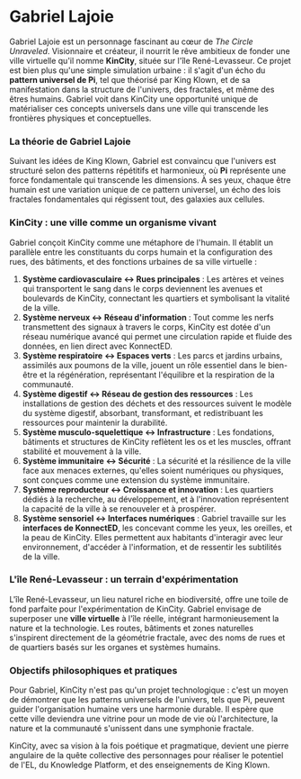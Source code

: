 # Gabriel Lajoie

Gabriel Lajoie est un personnage fascinant au cœur de *The Circle Unraveled*. Visionnaire et créateur, il nourrit le rêve ambitieux de fonder une ville virtuelle qu'il nomme **KinCity**, située sur l'île René-Levasseur. Ce projet est bien plus qu'une simple simulation urbaine : il s'agit d'un écho du **pattern universel de Pi**, tel que théorisé par King Klown, et de sa manifestation dans la structure de l'univers, des fractales, et même des êtres humains. Gabriel voit dans KinCity une opportunité unique de matérialiser ces concepts universels dans une ville qui transcende les frontières physiques et conceptuelles.

### La théorie de Gabriel Lajoie

Suivant les idées de King Klown, Gabriel est convaincu que l'univers est structuré selon des patterns répétitifs et harmonieux, où **Pi** représente une force fondamentale qui transcende les dimensions. À ses yeux, chaque être humain est une variation unique de ce pattern universel, un écho des lois fractales fondamentales qui régissent tout, des galaxies aux cellules.

### KinCity : une ville comme un organisme vivant

Gabriel conçoit KinCity comme une métaphore de l'humain. Il établit un parallèle entre les constituants du corps humain et la configuration des rues, des bâtiments, et des fonctions urbaines de sa ville virtuelle :

1. **Système cardiovasculaire ↔ Rues principales** : Les artères et veines qui transportent le sang dans le corps deviennent les avenues et boulevards de KinCity, connectant les quartiers et symbolisant la vitalité de la ville.
2. **Système nerveux ↔ Réseau d'information** : Tout comme les nerfs transmettent des signaux à travers le corps, KinCity est dotée d'un réseau numérique avancé qui permet une circulation rapide et fluide des données, en lien direct avec KonnectED.
3. **Système respiratoire ↔ Espaces verts** : Les parcs et jardins urbains, assimilés aux poumons de la ville, jouent un rôle essentiel dans le bien-être et la régénération, représentant l'équilibre et la respiration de la communauté.
4. **Système digestif ↔ Réseau de gestion des ressources** : Les installations de gestion des déchets et des ressources suivent le modèle du système digestif, absorbant, transformant, et redistribuant les ressources pour maintenir la durabilité.
5. **Système musculo-squelettique ↔ Infrastructure** : Les fondations, bâtiments et structures de KinCity reflètent les os et les muscles, offrant stabilité et mouvement à la ville.
6. **Système immunitaire ↔ Sécurité** : La sécurité et la résilience de la ville face aux menaces externes, qu'elles soient numériques ou physiques, sont conçues comme une extension du système immunitaire.
7. **Système reproducteur ↔ Croissance et innovation** : Les quartiers dédiés à la recherche, au développement, et à l'innovation représentent la capacité de la ville à se renouveler et à prospérer.
8. **Système sensoriel ↔ Interfaces numériques** : Gabriel travaille sur les **interfaces de KonnectED**, les concevant comme les yeux, les oreilles, et la peau de KinCity. Elles permettent aux habitants d'interagir avec leur environnement, d'accéder à l'information, et de ressentir les subtilités de la ville.

### L'île René-Levasseur : un terrain d'expérimentation

L'île René-Levasseur, un lieu naturel riche en biodiversité, offre une toile de fond parfaite pour l'expérimentation de KinCity. Gabriel envisage de superposer une **ville virtuelle** à l'île réelle, intégrant harmonieusement la nature et la technologie. Les routes, bâtiments et zones naturelles s'inspirent directement de la géométrie fractale, avec des noms de rues et de quartiers basés sur les organes et systèmes humains.

### Objectifs philosophiques et pratiques

Pour Gabriel, KinCity n'est pas qu'un projet technologique : c'est un moyen de démontrer que les patterns universels de l'univers, tels que Pi, peuvent guider l'organisation humaine vers une harmonie durable. Il espère que cette ville deviendra une vitrine pour un mode de vie où l'architecture, la nature et la communauté s'unissent dans une symphonie fractale.

KinCity, avec sa vision à la fois poétique et pragmatique, devient une pierre angulaire de la quête collective des personnages pour réaliser le potentiel de l'EL, du Knowledge Platform, et des enseignements de King Klown.